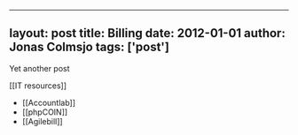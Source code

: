 
---
layout: post
title: Billing
date: 2012-01-01
author: Jonas Colmsjo
tags: ['post']
---

Yet another post





[[IT resources]]



* [[Accountlab]]
* [[phpCOIN]]
* [[Agilebill]]

